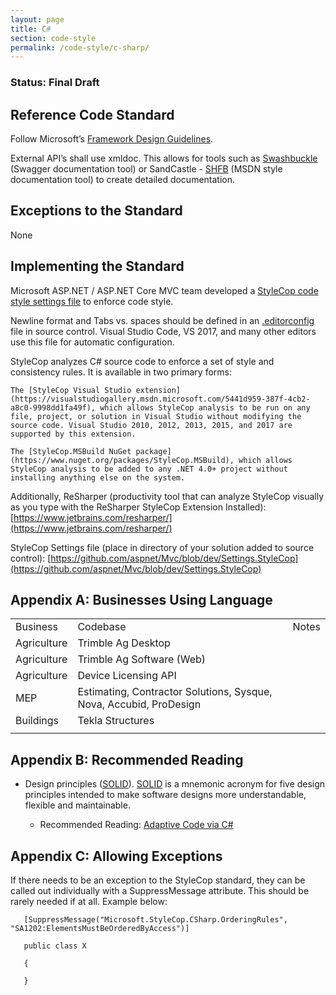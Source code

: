 ```yaml
---
layout: page
title: C#
section: code-style
permalink: /code-style/c-sharp/
---
```


### Status: Final Draft

## Reference Code Standard

Follow Microsoft’s [Framework Design Guidelines](https://docs.microsoft.com/en-us/dotnet/standard/design-guidelines/).

External API’s shall use xmldoc. This allows for tools such as [Swashbuckle](https://www.nuget.org/packages/Swashbuckle) (Swagger documentation tool) or SandCastle - [SHFB](https://github.com/EWSoftware/SHFB) (MSDN style documentation tool) to create detailed documentation.

## Exceptions to the Standard

None

## Implementing the Standard

Microsoft ASP.NET / ASP.NET Core MVC team developed a [StyleCop code style settings file](https://github.com/aspnet/Mvc/blob/dev/Settings.StyleCop) to enforce code style.

Newline format and Tabs vs. spaces should be defined in an [.editorconfig](https://docs.microsoft.com/en-us/visualstudio/ide/create-portable-custom-editor-options) file in source control. Visual Studio Code, VS 2017, and many other editors use this file for automatic configuration.

StyleCop analyzes C# source code to enforce a set of style and consistency rules. It is available in two primary forms:

    The [StyleCop Visual Studio extension](https://visualstudiogallery.msdn.microsoft.com/5441d959-387f-4cb2-a8c0-9998dd1fa49f), which allows StyleCop analysis to be run on any file, project, or solution in Visual Studio without modifying the source code. Visual Studio 2010, 2012, 2013, 2015, and 2017 are supported by this extension.

    The [StyleCop.MSBuild NuGet package](https://www.nuget.org/packages/StyleCop.MSBuild), which allows StyleCop analysis to be added to any .NET 4.0+ project without installing anything else on the system.

Additionally, ReSharper (productivity tool that can analyze StyleCop visually as you type with the ReSharper StyleCop Extension Installed): [https://www.jetbrains.com/resharper/](https://www.jetbrains.com/resharper/)

StyleCop Settings file (place in directory of your solution added to source control): [https://github.com/aspnet/Mvc/blob/dev/Settings.StyleCop](https://github.com/aspnet/Mvc/blob/dev/Settings.StyleCop)

## Appendix A: Businesses Using Language

<table>
  <tr>
    <td>Business</td>
    <td>Codebase</td>
    <td>Notes</td>
  </tr>
  <tr>
    <td>Agriculture</td>
    <td>Trimble Ag Desktop</td>
    <td></td>
  </tr>
  <tr>
    <td>Agriculture</td>
    <td>Trimble Ag Software (Web)</td>
    <td></td>
  </tr>
  <tr>
    <td>Agriculture</td>
    <td>Device Licensing API</td>
    <td></td>
  </tr>
  <tr>
    <td>MEP</td>
    <td>Estimating, Contractor Solutions, Sysque, Nova, Accubid, ProDesign</td>
    <td></td>
  </tr>
  <tr>
    <td>Buildings</td>
    <td>Tekla Structures</td>
    <td></td>
  </tr>
  <tr>
    <td></td>
    <td></td>
    <td></td>
  </tr>
</table>


## Appendix B: Recommended Reading

* Design principles ([SOLID](https://en.wikipedia.org/wiki/SOLID_%28object-oriented_design%29)). [SOLID](https://en.wikipedia.org/wiki/SOLID_%28object-oriented_design%29) is a mnemonic acronym for five design principles intended to make software designs more understandable, flexible and maintainable.

    * Recommended Reading: [Adaptive Code via C#](https://www.amazon.com/Adaptive-Code-via-principles-Developer/dp/0735683204)

## Appendix C: Allowing Exceptions

 If there needs to be an exception to the StyleCop standard, they can be called out individually with a SuppressMessage attribute. This should be rarely needed if at all. Example below:
```
   [SuppressMessage("Microsoft.StyleCop.CSharp.OrderingRules", "SA1202:ElementsMustBeOrderedByAccess")]

   public class X

   {

   }

```
